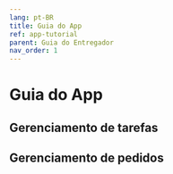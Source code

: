 ```yaml
---
lang: pt-BR
title: Guia do App
ref: app-tutorial
parent: Guia do Entregador
nav_order: 1
---
```


# Guia do App

## Gerenciamento de tarefas

## Gerenciamento de pedidos
